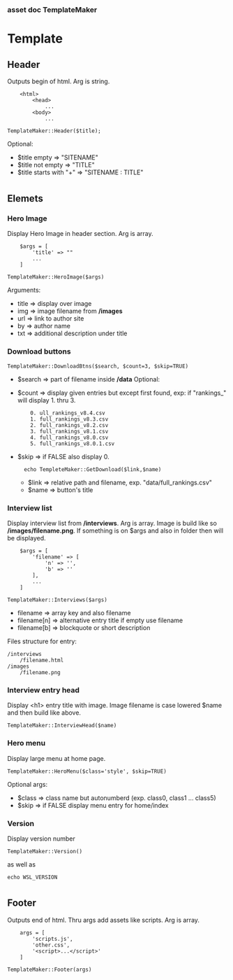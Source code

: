 ### asset doc TemplateMaker
# Template

## Header
Outputs begin of html. Arg is string.
```
    <html>
        <head>
            ...
        <body>
            ...
```

    TemplateMaker::Header($title);

Optional:
- $title empty => "SITENAME"
- $title not empty => "TITLE"
- $title starts with "+" => "SITENAME : TITLE"

#
## Elemets

### Hero Image
Display Hero Image in header section. Arg is array.
```
    $args = [
        'title' => ""
        ...
    ]
```

    TemplateMaker::HeroImage($args)

Arguments:
- title => display over image
- img => image filename from **/images**
- url => link to author site
- by => author name
- txt => additional description under title

### Download buttons

    TemplateMaker::DownloadBtns($search, $count=3, $skip=TRUE)

- $search => part of filename inside **/data**
Optional:
- $count => display given entries but except first found,
    exp: if "rankings_" will display 1. thru 3. 
    ```
        0. ull_rankings_v8.4.csv
        1. full_rankings_v8.3.csv
        2. full_rankings_v8.2.csv
        3. full_rankings_v8.1.csv
        4. full_rankings_v8.0.csv
        5. full_rankings_v8.0.1.csv
    ```
- $skip => if FALSE also display 0.


        echo TempleteMaker::GetDownload($link,$name)

    - $link => relative path and filename, exp. "data/full_rankings.csv"
    - $name => button's title

### Interview list
Display interview list from **/interviews**. Arg is array.
Image is build like so **/images/filename.png**.
If something is on $args and also in folder then will be displayed.

```
    $args = [
        'filename' => [
            'n' => '',
            'b' => ''
        ],
        ...
    ]
```

    TemplateMaker::Interviews($args)

- filename => array key and also filename
- filename[n] => alternative entry title if empty use filename
- filename[b] => blockquote or short description

Files structure for entry:

    /interviews
        /filename.html
    /images
        /filename.png

### Interview entry head
Display \<h1\> entry title with image. Image filename is case lowered $name and then build like above.

    TemplateMaker::InterviewHead($name)

### Hero menu
Display large menu at home page.

    TemplateMaker::HeroMenu($class='style', $skip=TRUE)

Optional args:
- $class => class name but autonumberd (exp. class0, class1 ... class5)
- $skip => if FALSE display menu entry for home/index

### Version
Display version number

    TemplateMaker::Version()

as well as

    echo WSL_VERSION

#
## Footer
Outputs end of html. Thru args add assets like scripts. Arg is array.
```
    args = [
        'scripts.js',
        'other.css',
        '<script>...</script>'
    ]
```

    TemplateMaker::Footer(args)

